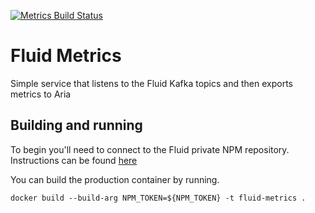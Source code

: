 [![Metrics Build Status](https://offnet.visualstudio.com/_apis/public/build/definitions/0a22f611-6a4a-4416-a1bb-53ed7284aa21/20/badge)](https://offnet.visualstudio.com/officenet/_build/index?definitionId=20)

# Fluid Metrics

Simple service that listens to the Fluid Kafka topics and then exports metrics to Aria

## Building and running

To begin you'll need to connect to the Fluid private NPM repository. Instructions can be found [here](../../docs/get-started/package-feed.md)

You can build the production container by running.

`docker build --build-arg NPM_TOKEN=${NPM_TOKEN} -t fluid-metrics .`
